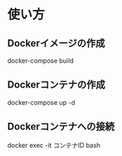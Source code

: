 # 使い方

## Dockerイメージの作成
docker-compose build

## Dockerコンテナの作成
docker-compose up -d

## Dockerコンテナへの接続
docker exec -it コンテナID bash
